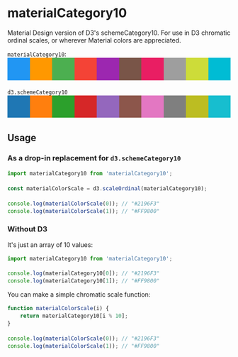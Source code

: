 # materialCategory10
Material Design version of D3's schemeCategory10. For use in D3 chromatic ordinal scales, or wherever Material colors are appreciated.

`materialCategory10`:
![materialCategory10](https://raw.githubusercontent.com/dmackca/materialCategory10/master/img/materialCategory10.png)

`d3.schemeCategory10`
![schemeCategory10](https://raw.githubusercontent.com/dmackca/materialCategory10/master/img/d3-schemeCategory10.png)

## Usage

### As a drop-in replacement for `d3.schemeCategory10`

```js
import materialCategory10 from 'materialCategory10';

const materialColorScale = d3.scaleOrdinal(materialCategory10);

console.log(materialColorScale(0)); // "#2196F3"
console.log(materialColorScale(1)); // "#FF9800"
```

### Without D3

It's just an array of 10 values:

```js
import materialCategory10 from 'materialCategory10';

console.log(materialCategory10[0]); // "#2196F3"
console.log(materialCategory10[1]); // "#FF9800"
```

You can make a simple chromatic scale function:

```js
function materialColorScale(i) {
    return materialCategory10[i % 10];
}

console.log(materialColorScale(0)); // "#2196F3"
console.log(materialColorScale(1)); // "#FF9800"
```
